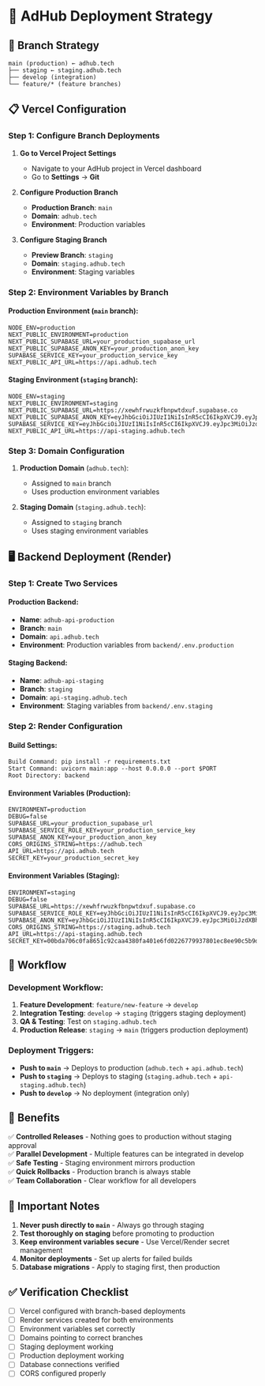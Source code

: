 # 🚀 AdHub Deployment Strategy

## 🌿 Branch Strategy

```
main (production) ← adhub.tech
├── staging ← staging.adhub.tech  
├── develop (integration)
└── feature/* (feature branches)
```

## 📋 Vercel Configuration

### Step 1: Configure Branch Deployments

1. **Go to Vercel Project Settings**
   - Navigate to your AdHub project in Vercel dashboard
   - Go to **Settings** → **Git**

2. **Configure Production Branch**
   - **Production Branch**: `main`
   - **Domain**: `adhub.tech`
   - **Environment**: Production variables

3. **Configure Staging Branch**
   - **Preview Branch**: `staging`
   - **Domain**: `staging.adhub.tech`
   - **Environment**: Staging variables

### Step 2: Environment Variables by Branch

#### Production Environment (`main` branch):
```env
NODE_ENV=production
NEXT_PUBLIC_ENVIRONMENT=production
NEXT_PUBLIC_SUPABASE_URL=your_production_supabase_url
NEXT_PUBLIC_SUPABASE_ANON_KEY=your_production_anon_key
SUPABASE_SERVICE_KEY=your_production_service_key
NEXT_PUBLIC_API_URL=https://api.adhub.tech
```

#### Staging Environment (`staging` branch):
```env
NODE_ENV=staging
NEXT_PUBLIC_ENVIRONMENT=staging
NEXT_PUBLIC_SUPABASE_URL=https://xewhfrwuzkfbnpwtdxuf.supabase.co
NEXT_PUBLIC_SUPABASE_ANON_KEY=eyJhbGciOiJIUzI1NiIsInR5cCI6IkpXVCJ9.eyJpc3MiOiJzdXBhYmFzZSIsInJlZiI6Inhld2hmcnd1emtmYm5wd3RkeHVmIiwicm9sZSI6ImFub24iLCJpYXQiOjE3NDkwNjA3NDAsImV4cCI6MjA2NDYzNjc0MH0.uiDOEgNu2sbG9ZinYDBDfew2eXw_gIItZL9CuV7k_TE
SUPABASE_SERVICE_KEY=eyJhbGciOiJIUzI1NiIsInR5cCI6IkpXVCJ9.eyJpc3MiOiJzdXBhYmFzZSIsInJlZiI6Inhld2hmcnd1emtmYm5wd3RkeHVmIiwicm9sZSI6InNlcnZpY2Vfcm9sZSIsImlhdCI6MTc0OTA2MDc0MCwiZXhwIjoyMDY0NjM2NzQwfQ.uiDOEgNu2sbG9ZinYDBDfew2eXw_gIItZL9CuV7k_TE
NEXT_PUBLIC_API_URL=https://api-staging.adhub.tech
```

### Step 3: Domain Configuration

1. **Production Domain** (`adhub.tech`):
   - Assigned to `main` branch
   - Uses production environment variables

2. **Staging Domain** (`staging.adhub.tech`):
   - Assigned to `staging` branch
   - Uses staging environment variables

## 🖥️ Backend Deployment (Render)

### Step 1: Create Two Services

#### Production Backend:
- **Name**: `adhub-api-production`
- **Branch**: `main`
- **Domain**: `api.adhub.tech`
- **Environment**: Production variables from `backend/.env.production`

#### Staging Backend:
- **Name**: `adhub-api-staging`
- **Branch**: `staging`
- **Domain**: `api-staging.adhub.tech`
- **Environment**: Staging variables from `backend/.env.staging`

### Step 2: Render Configuration

#### Build Settings:
```
Build Command: pip install -r requirements.txt
Start Command: uvicorn main:app --host 0.0.0.0 --port $PORT
Root Directory: backend
```

#### Environment Variables (Production):
```env
ENVIRONMENT=production
DEBUG=false
SUPABASE_URL=your_production_supabase_url
SUPABASE_SERVICE_ROLE_KEY=your_production_service_key
SUPABASE_ANON_KEY=your_production_anon_key
CORS_ORIGINS_STRING=https://adhub.tech
API_URL=https://api.adhub.tech
SECRET_KEY=your_production_secret_key
```

#### Environment Variables (Staging):
```env
ENVIRONMENT=staging
DEBUG=false
SUPABASE_URL=https://xewhfrwuzkfbnpwtdxuf.supabase.co
SUPABASE_SERVICE_ROLE_KEY=eyJhbGciOiJIUzI1NiIsInR5cCI6IkpXVCJ9.eyJpc3MiOiJzdXBhYmFzZSIsInJlZiI6Inhld2hmcnd1emtmYm5wd3RkeHVmIiwicm9sZSI6InNlcnZpY2Vfcm9sZSIsImlhdCI6MTc0OTA2MDc0MCwiZXhwIjoyMDY0NjM2NzQwfQ.uiDOEgNu2sbG9ZinYDBDfew2eXw_gIItZL9CuV7k_TE
SUPABASE_ANON_KEY=eyJhbGciOiJIUzI1NiIsInR5cCI6IkpXVCJ9.eyJpc3MiOiJzdXBhYmFzZSIsInJlZiI6Inhld2hmcnd1emtmYm5wd3RkeHVmIiwicm9sZSI6ImFub24iLCJpYXQiOjE3NDkwNjA3NDAsImV4cCI6MjA2NDYzNjc0MH0.uiDOEgNu2sbG9ZinYDBDfew2eXw_gIItZL9CuV7k_TE
CORS_ORIGINS_STRING=https://staging.adhub.tech
API_URL=https://api-staging.adhub.tech
SECRET_KEY=00bda706c0fa8651c92caa4380fa401e6fd0226779937801ec8ee90c5b9d3fb4
```

## 🔄 Workflow

### Development Workflow:
1. **Feature Development**: `feature/new-feature` → `develop`
2. **Integration Testing**: `develop` → `staging` (triggers staging deployment)
3. **QA & Testing**: Test on `staging.adhub.tech`
4. **Production Release**: `staging` → `main` (triggers production deployment)

### Deployment Triggers:
- **Push to `main`** → Deploys to production (`adhub.tech` + `api.adhub.tech`)
- **Push to `staging`** → Deploys to staging (`staging.adhub.tech` + `api-staging.adhub.tech`)
- **Push to `develop`** → No deployment (integration only)

## 🎯 Benefits

✅ **Controlled Releases** - Nothing goes to production without staging approval  
✅ **Parallel Development** - Multiple features can be integrated in develop  
✅ **Safe Testing** - Staging environment mirrors production  
✅ **Quick Rollbacks** - Production branch is always stable  
✅ **Team Collaboration** - Clear workflow for all developers  

## 🚨 Important Notes

1. **Never push directly to `main`** - Always go through staging
2. **Test thoroughly on staging** before promoting to production
3. **Keep environment variables secure** - Use Vercel/Render secret management
4. **Monitor deployments** - Set up alerts for failed builds
5. **Database migrations** - Apply to staging first, then production

## ✅ Verification Checklist

- [ ] Vercel configured with branch-based deployments
- [ ] Render services created for both environments
- [ ] Environment variables set correctly
- [ ] Domains pointing to correct branches
- [ ] Staging deployment working
- [ ] Production deployment working
- [ ] Database connections verified
- [ ] CORS configured properly 